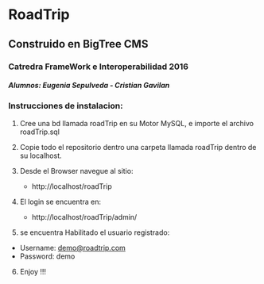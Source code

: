 # RoadTrip
## Construido en  BigTree CMS

### Catredra FrameWork e Interoperabilidad 2016
##### Alumnos: Eugenia Sepulveda - Cristian Gavilan

### Instrucciones de instalacion:

1. Cree una bd llamada roadTrip en su Motor MySQL, e importe el archivo roadTrip.sql

2. Copie todo el repositorio dentro una carpeta llamada roadTrip dentro de su localhost.

3. Desde el Browser navegue al sitio:
    * http://localhost/roadTrip

4. El login se encuentra en:
    * http://localhost/roadTrip/admin/

5. se encuentra Habilitado el usuario registrado:
 * Username: demo@roadtrip.com
 * Password: demo


6. Enjoy !!!
